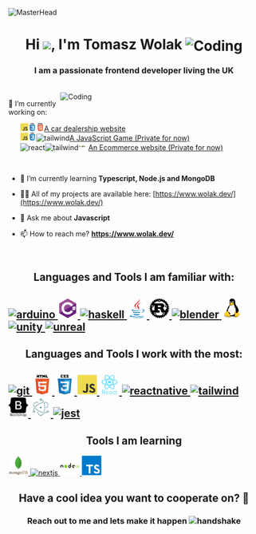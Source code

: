 ![MasterHead](https://user-images.githubusercontent.com/74038190/213910845-af37a709-8995-40d6-be59-724526e3c3d7.gif)
<h1 align="center">Hi <img width="32" src="https://user-images.githubusercontent.com/74038190/214644152-52f47eb3-5e31-4f47-8758-05c9468d5596.gif">, I'm Tomasz Wolak <img align="center" alt="Coding" width="100" src="https://user-images.githubusercontent.com/74038190/212744289-c46f1717-bfc9-4724-8ef3-4b08e3583110.gif"></h1>

<h3 align="center">I am a passionate frontend developer living the UK</h3><br>
<img align="right" alt="Coding" width="400" src="https://user-images.githubusercontent.com/74038190/240825379-0db32290-c193-4b32-95dc-413ce9e446a5.gif">

<p align="left">🔭 I’m currently working on: 
  <ul align="left"><img src="https://raw.githubusercontent.com/devicons/devicon/master/icons/javascript/javascript-original.svg" alt="javascript" width="16" height="16"/><img src="https://raw.githubusercontent.com/devicons/devicon/master/icons/css3/css3-original-wordmark.svg" alt="css3" width="16" height="16"/><img src="https://raw.githubusercontent.com/devicons/devicon/master/icons/html5/html5-original-wordmark.svg" alt="html5" width="16" height="16"/><a href="https://github.com/BykuTom/Car-sales-website" target="_blank" rel="noreferrer">A car dealership website</a>
<br><img src="https://raw.githubusercontent.com/devicons/devicon/master/icons/javascript/javascript-original.svg" alt="javascript" width="16" height="16"/><img src="https://raw.githubusercontent.com/devicons/devicon/master/icons/css3/css3-original-wordmark.svg" alt="css3" width="16" height="16"/><img src="https://www.vectorlogo.zone/logos/tailwindcss/tailwindcss-icon.svg" alt="tailwind" width="16" height="16"/><a href="https://github.com/BykuTom/Space-Miner" target="_blank" rel="noreferrer">A JavaScript Game (Private for now)</a>
<br><img src="https://reactnative.dev/img/header_logo.svg" alt="react" width="16" height="16"/><img src="https://www.vectorlogo.zone/logos/tailwindcss/tailwindcss-icon.svg" alt="tailwind" width="16" height="16"/><img src="https://raw.githubusercontent.com/devicons/devicon/master/icons/nodejs/nodejs-original-wordmark.svg" alt="nodejs" width="16" height="16"/> <a href="https://github.com/BykuTom/Amazing-Prime" target="_blank" rel="noreferrer">An Ecommerce website (Private for now)</a></ul></p>
<br>

- 🌱 I’m currently learning **Typescript, Node.js and MongoDB**

- 👨‍💻 All of my projects are available here: [https://www.wolak.dev/](https://www.wolak.dev/)

- 💬 Ask me about **Javascript**

- 📫 How to reach me? **https://www.wolak.dev/**
<br>
<p align="left">
</p>
<h2 align="center">Languages and Tools I am familiar with:<h2>
<p align="left"> <a href="https://www.arduino.cc/" target="_blank" rel="noreferrer"> <img src="https://cdn.worldvectorlogo.com/logos/arduino-1.svg" alt="arduino" width="40" height="40"/> </a>
<a href="https://www.w3schools.com/cs/" target="_blank" rel="noreferrer"> <img src="https://raw.githubusercontent.com/devicons/devicon/master/icons/csharp/csharp-original.svg" alt="csharp" width="40" height="40"/> </a>
   <a href="https://www.haskell.org/" target="_blank" rel="noreferrer"> <img src="https://upload.wikimedia.org/wikipedia/commons/1/1c/Haskell-Logo.svg" alt="haskell" width="40" height="40"/> </a>
   <a href="https://www.java.com" target="_blank" rel="noreferrer"> <img src="https://raw.githubusercontent.com/devicons/devicon/master/icons/java/java-original.svg" alt="java" width="40" height="40"/> </a>
   <a href="https://www.rust-lang.org" target="_blank" rel="noreferrer"> <img src="https://raw.githubusercontent.com/devicons/devicon/master/icons/rust/rust-plain.svg" alt="rust" width="40" height="40"/> </a>
   <a href="https://www.blender.org/" target="_blank" rel="noreferrer"> <img src="https://download.blender.org/branding/community/blender_community_badge_white.svg" alt="blender" width="40" height="40"/> </a>
   <a href="https://www.linux.org/" target="_blank" rel="noreferrer"> <img src="https://raw.githubusercontent.com/devicons/devicon/master/icons/linux/linux-original.svg" alt="linux" width="40" height="40"/> </a>
    <a href="https://unity.com/" target="_blank" rel="noreferrer"> <img src="https://www.vectorlogo.zone/logos/unity3d/unity3d-icon.svg" alt="unity" width="40" height="40"/> </a>
   <a href="https://unrealengine.com/" target="_blank" rel="noreferrer"> <img src="https://raw.githubusercontent.com/kenangundogan/fontisto/036b7eca71aab1bef8e6a0518f7329f13ed62f6b/icons/svg/brand/unreal-engine.svg" alt="unreal" width="40" height="40"/> </a> 
</p> 
<h2 align="center">Languages and Tools I work with the most:<h2>
<p align="left">
  <a href="https://git-scm.com/" target="_blank" rel="noreferrer"> <img src="https://www.vectorlogo.zone/logos/git-scm/git-scm-icon.svg" alt="git" width="40" height="40"/> </a>
   <a href="https://www.w3.org/html/" target="_blank" rel="noreferrer"> <img src="https://raw.githubusercontent.com/devicons/devicon/master/icons/html5/html5-original-wordmark.svg" alt="html5" width="40" height="40"/> </a>
  <a href="https://www.w3schools.com/css/" target="_blank" rel="noreferrer"> <img src="https://raw.githubusercontent.com/devicons/devicon/master/icons/css3/css3-original-wordmark.svg" alt="css3" width="40" height="40"/> </a> 
   <a href="https://developer.mozilla.org/en-US/docs/Web/JavaScript" target="_blank" rel="noreferrer"> <img src="https://raw.githubusercontent.com/devicons/devicon/master/icons/javascript/javascript-original.svg" alt="javascript" width="40" height="40"/> </a>
  <a href="https://reactjs.org/" target="_blank" rel="noreferrer"> <img src="https://raw.githubusercontent.com/devicons/devicon/master/icons/react/react-original-wordmark.svg" alt="react" width="40" height="40"/> </a>
   <a href="https://reactnative.dev/" target="_blank" rel="noreferrer"> <img src="https://reactnative.dev/img/header_logo.svg" alt="reactnative" width="40" height="40"/> </a>
   <a href="https://tailwindcss.com/" target="_blank" rel="noreferrer"> <img src="https://www.vectorlogo.zone/logos/tailwindcss/tailwindcss-icon.svg" alt="tailwind" width="40" height="40"/> </a> 
 <a href="https://getbootstrap.com" target="_blank" rel="noreferrer"> <img src="https://raw.githubusercontent.com/devicons/devicon/master/icons/bootstrap/bootstrap-plain-wordmark.svg" alt="bootstrap" width="40" height="40"/> </a>
  <a href="https://www.electronjs.org" target="_blank" rel="noreferrer"> <img src="https://raw.githubusercontent.com/devicons/devicon/master/icons/electron/electron-original.svg" alt="electron" width="40" height="40"/> </a>
  <a href="https://jestjs.io" target="_blank" rel="noreferrer"> <img src="https://www.vectorlogo.zone/logos/jestjsio/jestjsio-icon.svg" alt="jest" width="40" height="40"/> </a>
  
 </p>
<h2 align="center">Tools I am learning</h2>
 <p align="left"> <a href="https://www.mongodb.com/" target="_blank" rel="noreferrer"> <img src="https://raw.githubusercontent.com/devicons/devicon/master/icons/mongodb/mongodb-original-wordmark.svg" alt="mongodb" width="40" height="40"/> </a> 
  <a href="https://nextjs.org/" target="_blank" rel="noreferrer"> <img src="https://cdn.worldvectorlogo.com/logos/nextjs-2.svg" alt="nextjs" width="40" height="40"/> </a>  
    <a href="https://nodejs.org" target="_blank" rel="noreferrer"><img src="https://raw.githubusercontent.com/devicons/devicon/master/icons/nodejs/nodejs-original-wordmark.svg" alt="nodejs" width="40" height="40"/> </a>
    <a href="https://www.typescriptlang.org/" target="_blank" rel="noreferrer"> <img src="https://raw.githubusercontent.com/devicons/devicon/master/icons/typescript/typescript-original.svg" alt="typescript" width="40" height="40"/> </a>
 </p>
 
<h2 align="center">Have a cool idea you want to cooperate on? 🤔</h2>
<h3 align="center">Reach out to me and lets make it happen <img width="96" alt="handshake" src="https://user-images.githubusercontent.com/74038190/214644145-264f4759-7633-441e-9d67-d8dda9d50d26.gif"></h3>
